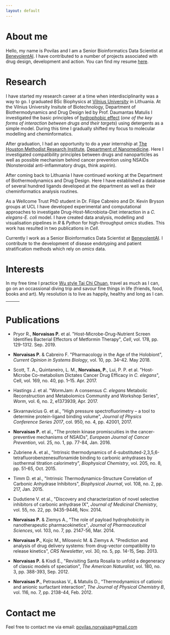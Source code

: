 ```yaml
---
layout: default
---
```


# About me

Hello, my name is Povilas and I am a Senior Bioinformatics Data Scientist at [BenevolentAI](https://benevolent.ai/). I have contributed to a number of projects associated with drug design, development and action. You can find my resume [here](assets/pdf/povilas_norvaisas_resume_2020.pdf).

# Research

I have started my research career at a time when interdisciplinarity was a way to go. I graduated BSc Biophysics at [Vilnius University](https://www.vu.lt/en/) in Lithuania. At the Vilnius University Insitute of Biotechnology, Department of Biothermodynamics and Drug Design led by Prof. Daumantas Matulis I investigated the basic principles of [hydrophobic effect](https://en.wikipedia.org/wiki/Hydrophobic_effect) (*one of the key forms of interaction between drugs and their targets*) using detergents as a simple model. During this time I gradually shifted my focus to molecular modelling and cheminformatics.

After graduation, I had an opportunity to do a year internship at [The Houston Methodist Research Institute](https://www.houstonmethodist.org/research/), [Department of Nanomedicine](https://www.houstonmethodist.org/research/our-research/nanomedicine/). Here I investigated compatibility principles between drugs and nanoparticles as well as possible mechanism behind cancer prevention using NSAIDs (Nonsteroidal anti-inflammatory drugs, think aspirin).

After coming back to Lithuania I have continued working at the Department of Biothermodynamics and Drug Design. Here I have established a database of several hundred ligands developed at the department as well as their  cheminformatics analysis routines.

As a Wellcome Trust PhD student in Dr. Filipe Cabreiro and Dr. Kevin Bryson groups at UCL I have developed experimental and computational approaches to investigate Drug-Host-Microbiota-Diet interaction in a _C. elegans-E. coli_ model. I have created data analysis, modelling and visualisation pipelines in _R_ & _Python_ for high-throughput _omics_ studies. This work has resulted in two publications in _Cell_.

Currently I work as a Senior Bioinformatics Data Scientist at [BenevolentAI](https://benevolent.ai/). I contribute to the development of disease endotyping and patient stratification methods which rely on _omics_ data.

# Interests

In my free time I practice [Wu style Tai Chi Chuan](https://www.wustyle-europe.com/index.html), travel as much as I can, go on an occassional diving trip and savour fine things in life (friends, food, books and art). My resolution is to live as happily, healthy and long as I can. [<font size="1" color='white'>stiklainiai</font>](docs/stiklainis/index.html)

# Publications

* Pryor R., __Norvaisas P.__ et al. "Host-Microbe-Drug-Nutrient Screen Identifies Bacterial Effectors of Metformin Therapy", _Cell_, vol. 178, pp. 129-1312. Sep. 2019.

* __Norvaisas P.__ & Cabreiro F. "Pharmacology in the Age of the Holobiont", _Current Opinion in Systems Biology_, vol. 10, pp. 34–42. May 2018.

* Scott, T. A., Quintaneiro, L. M., __Norvaisas, P.__, Lui, P. P. et al. "Host-Microbe Co-metabolism Dictates Cancer Drug Efficacy in *C. elegans*", Cell, vol. 169, no. 40, pp. 1–15. Apr. 2017.

* Hastings J. et al. "WormJam: A consensus *C. elegans* Metabolic Reconstruction and Metabolomics Community and Workshop Series", _Worm_, vol. 6, no. 2, e1373939, Apr. 2017.

* Skvarnavicius G. et al., "High pressure spectrofluorimetry – a tool to determine protein-ligand binding volume", _Journal of Physics Conference Series 2017_, col. 950, no. 4, pp. 42001, 2017.

* __Norvaisas P.__ et al., "The protein kinase promiscuities in the cancer-preventive mechanisms of NSAIDs", _European Journal of Cancer Prevention_, vol. 25, no. 1, pp. 77-84, Jan. 2016.

* Zubriene A. et al., "Intrinsic thermodynamics of 4-substituted-2,3,5,6-tetrafluorobenzenesulfonamide binding to carbonic anhydrases by isothermal titration calorimetry", _Biophysical Chemistry_, vol. 205, no. 8, pp. 51-65, Oct. 2015.

* Timm D. et al., "Intrinsic Thermodynamics-Structure Correlation of Carbonic Anhydrase Inhibitors", _Biophysical Journal_, vol. 108, no. 2, pp. 217, Jan. 2015.

* Dudutiene V. et al., "Discovery and characterization of novel selective inhibitors of carbonic anhydrase IX", _Journal of Medicinal Chemistry_, vol. 55, no. 22, pp. 9435-9446, Nov. 2014.

* __Norvaisas P.__ & Ziemys A., "The role of payload hydrophobicity in nanotherapeutic pharmacokinetics", _Journal of Pharmaceutical Sciences_, vol. 103, no. 7, pp. 2147-56, Mar. 2014.

* __Norvaisas P.__, Kojic M., Milosevic M. \& Ziemys A. "Prediction and analysis of drug delivery systems: from drug-vector compatibility to release kinetics", _CRS Newsletter_, vol. 30, no. 5, pp. 14-15, Sep. 2013.

* __Norvaisas P.__ & Kisdi E., "Revisiting Santa Rosalia to unfold a degeneracy of classic models of speciation", _The American Naturalist_, vol. 180, no. 3, pp. 388-393, Sep. 2012.

* __Norvaisas P.__, Petrauskas V., & Matulis D., “Thermodynamics of cationic and anionic surfactant interaction”, _The Journal of Physical Chemistry B_, vol. 116, no. 7, pp. 2138-44, Feb. 2012.

# Contact me

Feel free to contact me via email: [povilas.norvaisas<img src="assets/img/at.png" alt="drawing" width="10"/>gmail.com](mailto:povilas.norvaisas@gmail.com) 